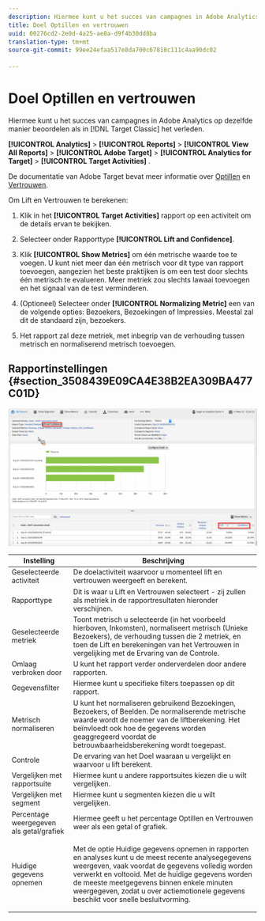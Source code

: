 ```yaml
---
description: Hiermee kunt u het succes van campagnes in Adobe Analytics op dezelfde manier beoordelen als u in het verleden in Target Classic hebt gedaan.
title: Doel Optillen en vertrouwen
uuid: 00276cd2-2e0d-4a25-ae8a-d9f4b30dd8ba
translation-type: tm+mt
source-git-commit: 99ee24efaa517e8da700c67818c111c4aa90dc02

---
```



# Doel Optillen en vertrouwen

Hiermee kunt u het succes van campagnes in Adobe Analytics op dezelfde manier beoordelen als in [!DNL Target Classic] het verleden.

**[!UICONTROL Analytics]** > **[!UICONTROL Reports]** > **[!UICONTROL View All Reports]** > **[!UICONTROL Adobe Target]** > **[!UICONTROL Analytics for Target]** > **[!UICONTROL Target Activities]** .

De documentatie van Adobe Target bevat meer informatie over [Optillen](https://marketing.adobe.com/resources/help/en_US/target/target/c_estimating_lift_in_revenue.html) en [Vertrouwen](https://marketing.adobe.com/resources/help/en_US/rec/c_Confidence_Level_and_Confidence_Interval.html).

Om Lift en Vertrouwen te berekenen:

1. Klik in het **[!UICONTROL Target Activities]** rapport op een activiteit om de details ervan te bekijken.
1. Selecteer onder Rapporttype **[!UICONTROL Lift and Confidence]**.
1. Klik **[!UICONTROL Show Metrics]** om één metrische waarde toe te voegen. U kunt niet meer dan één metrisch voor dit type van rapport toevoegen, aangezien het beste praktijken is om een test door slechts één metrisch te evalueren. Meer metriek zou slechts lawaai toevoegen en het signaal van de test verminderen.
1. (Optioneel) Selecteer onder **[!UICONTROL Normalizing Metric]** een van de volgende opties: Bezoekers, Bezoekingen of Impressies. Meestal zal dit de standaard zijn, bezoekers.

1. Het rapport zal deze metriek, met inbegrip van de verhouding tussen metrisch en normaliserend metrisch toevoegen.

## Rapportinstellingen {#section_3508439E09CA4E38B2EA309BA477C01D}

![](assets/lift_confidence_ui.png)

<table id="table_0FBB257C96454CDA82D487DC68459C13"> 
 <thead> 
  <tr> 
   <th colname="col1" class="entry"> Instelling </th> 
   <th colname="col2" class="entry"> Beschrijving </th> 
  </tr> 
 </thead>
 <tbody> 
  <tr> 
   <td colname="col1"> Geselecteerde activiteit </td> 
   <td colname="col2"> De doelactiviteit waarvoor u momenteel lift en vertrouwen weergeeft en berekent. </td> 
  </tr> 
  <tr> 
   <td colname="col1"> Rapporttype </td> 
   <td colname="col2"> Dit is waar u Lift en Vertrouwen selecteert - zij zullen als metriek in de rapportresultaten hieronder verschijnen. </td> 
  </tr> 
  <tr> 
   <td colname="col1"> Geselecteerde metriek </td> 
   <td colname="col2"> Toont metrisch u selecteerde (in het voorbeeld hierboven, Inkomsten), normaliseert metrisch (Unieke Bezoekers), de verhouding tussen die 2 metriek, en toen de Lift en berekeningen van het Vertrouwen in vergelijking met de Ervaring van de Controle. </td> 
  </tr> 
  <tr> 
   <td colname="col1"> Omlaag verbroken door </td> 
   <td colname="col2"> U kunt het rapport verder onderverdelen door andere rapporten. </td> 
  </tr> 
  <tr> 
   <td colname="col1"> Gegevensfilter </td> 
   <td colname="col2"> Hiermee kunt u specifieke filters toepassen op dit rapport. </td> 
  </tr> 
  <tr> 
   <td colname="col1"> Metrisch normaliseren </td> 
   <td colname="col2"> U kunt het normaliseren gebruikend Bezoekingen, Bezoekers, of Beelden. De normaliserende metrische waarde wordt de noemer van de liftberekening. Het beïnvloedt ook hoe de gegevens worden geaggregeerd voordat de betrouwbaarheidsberekening wordt toegepast. </td> 
  </tr> 
  <tr> 
   <td colname="col1"> Controle </td> 
   <td colname="col2"> De ervaring van het Doel waaraan u vergelijkt en waarvoor u lift berekent. </td> 
  </tr> 
  <tr> 
   <td colname="col1"> Vergelijken met rapportsuite </td> 
   <td colname="col2"> Hiermee kunt u andere rapportsuites kiezen die u wilt vergelijken. </td> 
  </tr> 
  <tr> 
   <td colname="col1"> Vergelijken met segment </td> 
   <td colname="col2"> Hiermee kunt u segmenten kiezen die u wilt vergelijken. </td> 
  </tr> 
  <tr> 
   <td colname="col1"> Percentage weergegeven als getal/grafiek </td> 
   <td colname="col2"> Hiermee geeft u het percentage Optillen en Vertrouwen weer als een getal of grafiek. </td> 
  </tr> 
  <tr> 
   <td colname="col1"> Huidige gegevens opnemen </td> 
   <td colname="col2"> <p>Met de optie Huidige gegevens opnemen in rapporten en analyses kunt u de meest recente analysegegevens weergeven, vaak voordat de gegevens volledig worden verwerkt en voltooid. Met de huidige gegevens worden de meeste meetgegevens binnen enkele minuten weergegeven, zodat u over actiemotionele gegevens beschikt voor snelle besluitvorming. </p> </td> 
  </tr> 
 </tbody> 
</table>

